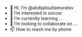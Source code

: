 - 👋 Hi, I’m @abdijalisultamuratov
- 👀 I’m interested in soccer
- 🌱 I’m currently learning ...
- 💞️ I’m looking to collaborate on ...
- 📫 How to reach me by phone

<!---
abdijalisultamuratov/abdijalisultamuratov is a ✨ special ✨ repository because its `README.md` (this file) appears on your GitHub profile.
You can click the Preview link to take a look at your changes.
--->
